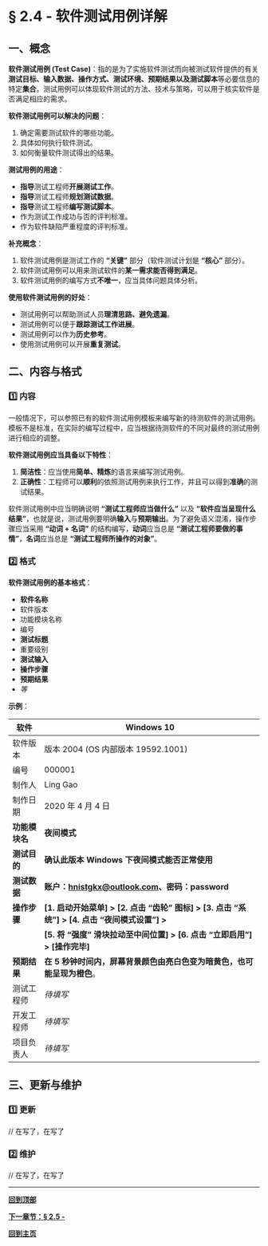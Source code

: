 # § 2.4 - 软件测试用例详解

## 一、概念

**软件测试用例 (Test Case)**：指的是为了实施软件测试而向被测试软件提供的有关**测试目标、输入数据、操作方式、测试环境、预期结果以及测试脚本**等必要信息的特定**集合**。测试用例可以体现软件测试的方法、技术与策略，可以用于核实软件是否满足相应的需求。

**软件测试用例可以解决的问题**：

1. 确定需要测试软件的哪些功能。
2. 具体如何执行软件测试。
3. 如何衡量软件测试得出的结果。

**测试用例的用途**：

- **指导**测试工程师**开展测试工作**。
- **指导**测试工程师**规划测试数据**。
- **指导**测试工程师**编写测试脚本**。
- 作为测试工作成功与否的评判标准。
- 作为软件缺陷严重程度的评判标准。

**补充概念**：

1. 软件测试用例是测试工作的 **“关键”** 部分（软件测试计划是 **“核心”** 部分）。
2. 软件测试用例可以用来测试软件的**某一需求能否得到满足**。
3. 软件测试用例的编写方式**不唯一**，应当具体问题具体分析。

**使用软件测试用例的好处**：

- 测试用例可以帮助测试人员**理清思路、避免遗漏**。
- 测试用例可以便于**跟踪测试工作进展**。
- 测试用例可以作为**历史参考**。
- 使用测试用例可以开展**重复测试**。

## 二、内容与格式

### :one: 内容

一般情况下，可以参照已有的软件测试用例模板来编写新的待测软件的测试用例。模板不是标准，在实际的编写过程中，应当根据待测软件的不同对最终的测试用例进行相应的调整。

**软件测试用例应当具备以下特性**：

1. **简洁性**：应当使用**简单、精炼**的语言来编写测试用例。
2. **正确性**：工程师可以**顺利**的依照测试用例来执行工作，并且可以得到**准确**的测试结果。

软件测试用例中应当明确说明 **“测试工程师应当做什么”** 以及 **“软件应当呈现什么结果”**，也就是说，测试用例要明确**输入**与**预期输出**。为了避免语义混淆，操作步骤应当采用 **“动词 + 名词”** 的结构编写，**动词**应当总是 **“测试工程师要做的事情”**，**名词**应当总是 **“测试工程师所操作的对象”**。

### :two: 格式

**软件测试用例的基本格式**：

- **软件名称**
- 软件版本
- 功能模块名称
- 编号
- **测试标题**
- 重要级别
- **测试输入**
- **操作步骤**
- **预期结果**
- *等*

**示例**：

|软件|Windows 10|
|-|-|
|软件版本|版本 2004 (OS 内部版本 19592.1001)|
|编号|000001|
|制作人|Ling Gao|
|制作日期|2020 年 4 月 4 日|
|**功能模块名**|**夜间模式**|
|**测试目的**|**确认此版本 Windows 下夜间模式能否正常使用**|
|**测试数据**|**账户：hnistgkx@outlook.com、密码：password**|
|**操作步骤**|**[1. 启动开始菜单] > [2. 点击 “齿轮” 图标] > [3. 点击 “系统”] > [4. 点击 “夜间模式设置”] >**|
||**[5. 将 “强度” 滑块拉动至中间位置] > [6. 点击 “立即启用”] > [操作完毕]**|
|**预期结果**|**在 5 秒钟时间内，屏幕背景颜色由亮白色变为暗黄色，也可能呈现为橙色**。|
|测试工程师|*待填写*|
|开发工程师|*待填写*|
|项目负责人|*待填写*|

## 三、更新与维护

### :one: 更新

// 在写了，在写了

### :two: 维护

// 在写了，在写了

---
[**回到顶部**](https://github.com/Lingggao/Software-Testing-Basics/blob/master/%E7%AC%AC%E4%BA%8C%E7%AB%A0/2_4_%E8%BD%AF%E4%BB%B6%E6%B5%8B%E8%AF%95%E7%94%A8%E4%BE%8B%E8%AF%A6%E8%A7%A3.md#-24---%E8%BD%AF%E4%BB%B6%E6%B5%8B%E8%AF%95%E7%94%A8%E4%BE%8B%E8%AF%A6%E8%A7%A3)

[**下一章节：§ 2.5 -**]()

[**回到主页**](https://github.com/Lingggao/Software-Testing-Basics#%E8%BD%AF%E4%BB%B6%E6%B5%8B%E8%AF%95%E5%9F%BA%E7%A1%80)